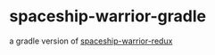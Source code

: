 spaceship-warrior-gradle
=========================

a gradle version of [spaceship-warrior-redux](https://github.com/Flet/spaceship-warrior-redux)
